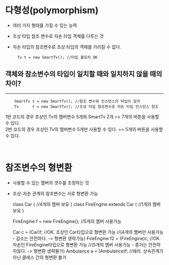 다형성(polymorphism)
=========================
* 여러 가지 형태를 가질 수 있는 능력
* 조상 타입 참조 변수로 자손 타입 객체를 다루는 것
* 자손 타입의 참조변수로 조상 타입의 객체를 가리킬 수 없다.

        Tv t = new SmartTv(); //타입 불일치 OK


객체와 참소변수의 타입이 일치할 때와 일치하지 않을 때의 차이?
---------
*****

        SmartTv s = new SmartTv(); //참조 변수와 인스턴스의 타입이 일치
        Tv      t = new SmartTv(); //조상 타입 참조변수로 자손 타입 인스턴스 참조

1번 코드의 경우 조상인 Tv의 멤버변수 5개와 SmartTv 2개 => 7개의 버튼을 사용할 수 있다.  
2번 코드의 경우 조상인 Tv의 멤버변수 5개만 사용할 수 있다. => 5개의 버튼을 사용할 수 있다.

<br>  


참조변수의 형변환
=========
* 사용할 수 있는 멤버의 갯수를 조정하는 것
* 조상-자손 관계의 참조변수는 서로 형변환 가능

  
    class Car { //4개의 멤버 보유 }
    class FireEngine extends Car { //1개의 멤버 보유 }

    FireEngine f = new FireEngine(); //5개의 멤버 사용가능

    Car c = (Car)f;                 //OK. 조상인 Car타입으로 형변환 가능 
    //(4개의 멤버만 사용가능 - 감소는 안전하다. -> 형변환 생략가능) 
    FireEngine f2 = (FireEngine)c;  //OK. 자손인 FireEngine타입으로 형변환 가능 
    //(5개의 멤버 사용가능 - 증가는 안전하지않다. -> 형변환 생략불가)
    Ambulance a = (Ambulance)f;     //에러. 상속관계가 아닌 클래스 간의 형변환 불가











